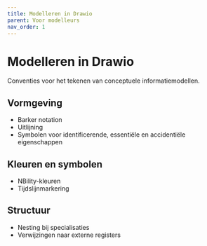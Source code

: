 ```yaml
---
title: Modelleren in Drawio
parent: Voor modelleurs
nav_order: 1
---
```


# Modelleren in Drawio

Conventies voor het tekenen van conceptuele informatiemodellen.

## Vormgeving
- Barker notation
- Uitlijning
- Symbolen voor identificerende, essentiële en accidentiële eigenschappen

## Kleuren en symbolen
- NBility-kleuren
- Tijdslijnmarkering

## Structuur
- Nesting bij specialisaties
- Verwijzingen naar externe registers
